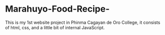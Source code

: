 # Marahuyo-Food-Recipe-
This is my 1st website project in Phinma Cagayan de Oro College, it consists of html, css, and a little bit of internal JavaScript.
